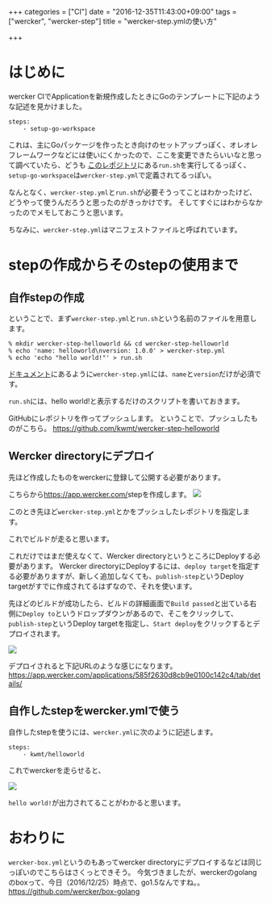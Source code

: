 +++
categories = ["CI"]
date = "2016-12-35T11:43:00+09:00"
tags = ["wercker", "wercker-step"]
title = "wercker-step.ymlの使い方"

+++

# はじめに
wercker CIでApplicationを新規作成したときにGoのテンプレートに下記のような記述を見かけました。

```
steps:
    - setup-go-workspace
```

これは、主にGoパッケージを作ったとき向けのセットアップっぽく、オレオレフレームワークなどには使いにくかったので、ここを変更できたらいいなと思って調べていたら、どうも <a href="https://github.com/wercker/step-setup-go-workspace" target="_blank">このレポジトリ</a>にある`run.sh`を実行してるっぽく、`setup-go-workspace`は`wercker-step.yml`で定義されてるっぽい。

なんとなく、`wercker-step.yml`と`run.sh`が必要そうってことはわかったけど、どうやって使うんだろうと思ったのがきっかけです。
そしてすぐにはわからなかったのでメモしておこうと思います。

ちなみに、`wercker-step.yml`はマニフェストファイルと呼ばれています。

# stepの作成からそのstepの使用まで
## 自作stepの作成
ということで、まず`wercker-step.yml`と`run.sh`という名前のファイルを用意します。


```
% mkdir wercker-step-helloworld && cd wercker-step-helloworld
% echo 'name: helloworld\nversion: 1.0.0' > wercker-step.yml
% echo 'echo "hello world!"' > run.sh
```

<a href="http://devcenter.wercker.com/docs/steps/creating-steps" target="_blank">ドキュメント</a>にあるように`wercker-step.yml`には、`name`と`version`だけが必須です。

`run.sh`には、hello world!と表示するだけのスクリプトを書いておきます。


GitHubにレポジトリを作ってプッシュします。
ということで、プッシュしたものがこちら。
<a href="https://github.com/kwmt/wercker-step-helloworld" target="_blank">https://github.com/kwmt/wercker-step-helloworld</a>

## Wercker directoryにデプロイ

先ほど作成したものをwerckerに登録して公開する必要があります。

こちらから<a href="https://app.wercker.com/" target="_blank">https://app.wercker.com/</a>stepを作成します。
<img src="./images/2016/12/create-wercker-step.png" >

このとき先ほど`wercker-step.yml`とかをプッシュしたレポジトリを指定します。

これでビルドが走ると思います。

これだけではまだ使えなくて、Wercker directoryというところにDeployする必要があります。
Wercker directoryにDeployするには、`deploy target`を指定する必要がありますが、新しく追加しなくても、`publish-step`というDeploy targetがすでに作成されてるはずなので、それを使います。


先ほどのビルドが成功したら、ビルドの詳細画面で`Build passed`と出ている右側に`Deploy to`というドロップダウンがあるので、そこをクリックして、`publish-step`というDeploy targetを指定し、`Start deploy`をクリックするとデプロイされます。

<img src="./images/2016/12/specify-deploy-target.png" >

デプロイされると下記URLのような感じになります。
<a href="https://app.wercker.com/applications/585f2630d8cb9e0100c142c4/tab/details/" target="_blank">https://app.wercker.com/applications/585f2630d8cb9e0100c142c4/tab/details/</a>

## 自作したstepをwercker.ymlで使う

自作したstepを使うには、`wercker.yml`に次のように記述します。

```
steps:
    - kwmt/helloworld
```

これでwerckerを走らせると、

<img src="./images/2016/12/run-my-wercker-step.png" >

`hello world!`が出力されてることがわかると思います。


# おわりに
`wercker-box.yml`というのもあってwercker directoryにデプロイするなどは同じっぽいのでこちらはさくっとできそう。
今気づきましたが、werckerのgolangのboxって、今日（2016/12/25）時点で、go1.5なんですね。。
<a href="https://github.com/wercker/box-golang" target="_blank">https://github.com/wercker/box-golang</a>
